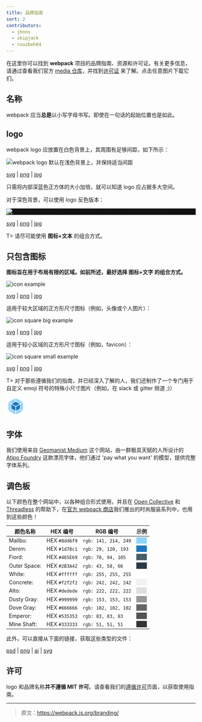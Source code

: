 ```yaml
---
title: 品牌指南
sort: 2
contributors:
  - jhnns
  - skipjack
  - rouzbeh84
---
```


在这里你可以找到 **webpack** 项目的品牌指南、资源和许可证。有关更多信息，请通过查看我们官方 [media 仓库](https://github.com/webpack/media)，并找到[许可证](https://github.com/webpack/media/blob/master/LICENSE) 来了解。点击任意图片下载它们。


## 名称

webpack 应当**总是**以小写字母书写。即使在一句话的起始位置也是如此。


## logo

webpack logo 应放置在白色背景上，其周围有足够间距，如下所示：

<img src="https://raw.githubusercontent.com/webpack/media/master/logo/logo-on-white-bg.png" alt="webpack logo 默认在浅色背景上，并保持适当间距" />

[svg](https://github.com/webpack/media/blob/master/logo/logo-on-white-bg.svg) | [png](https://github.com/webpack/media/blob/master/logo/logo-on-white-bg.png) | [jpg](https://github.com/webpack/media/blob/master/logo/logo-on-white-bg.jpg)

只需将内部深蓝色正方体的大小加倍，就可以知道 logo 应占据多大空间。

对于深色背景，可以使用 logo 反色版本：

<div style="display: block; background: #111;">
  <img src="https://raw.githubusercontent.com/webpack/media/master/logo/logo-on-dark-bg.png" alt="webpack logo default with proper spacing on light background" />
</div>

[svg](https://github.com/webpack/media/blob/master/logo/logo-on-dark-bg.svg) | [png](https://github.com/webpack/media/blob/master/logo/logo-on-dark-bg.png) | [jpg](https://github.com/webpack/media/blob/master/logo/logo-on-dark-bg.jpg)

T> 请尽可能使用 **图标+文本** 的组合方式。


## 只包含图标

**图标旨在用于布局有限的区域。如前所述，最好选择 图标+文字 的组合方式。**

<img src="https://raw.githubusercontent.com/webpack/media/master/logo/icon.png" width="250" alt="icon example">

[svg](https://github.com/webpack/media/blob/master/logo/icon.svg) | [png](https://github.com/webpack/media/blob/master/logo/icon.png) | [jpg](https://github.com/webpack/media/blob/master/logo/icon.jpg)

适用于较大区域的正方形尺寸图标（例如，头像或个人图片）：

<img src="https://raw.githubusercontent.com/webpack/media/master/logo/icon-square-big.png" width="250" alt="icon square big example">

[svg](https://github.com/webpack/media/blob/master/logo/icon-square-big.svg) | [png](https://github.com/webpack/media/blob/master/logo/icon-square-big.png) | [jpg](https://github.com/webpack/media/blob/master/logo/icon-square-big.jpg)

适用于较小区域的正方形尺寸图标（例如，favicon）：

<img src="https://raw.githubusercontent.com/webpack/media/master/logo/icon-square-small.png" width="50" alt="icon square small example">

[svg](https://github.com/webpack/media/blob/master/logo/icon-square-small.svg) | [png](https://github.com/webpack/media/blob/master/logo/icon-square-small.png) | [jpg](https://github.com/webpack/media/blob/master/logo/icon-square-small.jpg)

T> 对于那些遵循我们的指南，并已经深入了解的人，我们还制作了一个专门用于自定义 emoji 符号的特殊小尺寸图片（例如，在 slack 或 gitter 频道 ;)）

<img src="/assets/icon-square-small-slack.png" width="50" alt="icon square small example">


## 字体

我们使用来自 [Geomanist Medium](http://atipofoundry.com/fonts/geomanist) 这个网站，由一群极具天赋的人所设计的 [Atipo Foundry](http://atipofoundry.com/) 这款漂亮字体，他们通过 'pay what you want' 的模型，提供完整字体系列。


## 调色板

以下颜色在整个网站中，以各种组合形式使用，并且在 [Open Collective](https://opencollective.com) 和 [Threadless](https://medium.com/u/840563ee2a56) 的帮助下，在[官方 webpack 商店](https://webpack.threadless.com/collections/the-final-release-collection/)我们推出的时尚服装系列中，也用到这些颜色！

| 颜色名称    | HEX 编号      | RGB 编号              | 示例
|---------------|---------------|-----------------------|-------------------------------
| Malibu:       | HEX `#8dd6f9` | `rgb: 141, 214, 249`  | <div style="background-color: #8dd6f9;">&nbsp;</div>
| Denim:        | HEX `#1d78c1` | `rgb: 29, 120, 193`   | <div style="background-color: #1d78c1;">&nbsp;</div>
| Fiord:        | HEX `#465E69` | `rgb: 70, 94, 105`    | <div style="background-color: #465E69;">&nbsp;</div>
| Outer Space:  | HEX `#2B3A42` | `rgb: 43, 58, 66`     | <div style="background-color: #2B3A42;">&nbsp;</div>
| White:        | HEX `#ffffff` | `rgb: 255, 255, 255`  | <div style="background-color: #ffffff;">&nbsp;</div>
| Concrete:     | HEX `#f2f2f2` | `rgb: 242, 242, 242`  | <div style="background-color: #f2f2f2;">&nbsp;</div>
| Alto:         | HEX `#dedede` | `rgb: 222, 222, 222`  | <div style="background-color: #dedede;">&nbsp;</div>
| Dusty Gray:   | HEX `#999999` | `rgb: 153, 153, 153`  | <div style="background-color: #999999;">&nbsp;</div>
| Dove Gray:    | HEX `#666666` | `rgb: 102, 102, 102`  | <div style="background-color: #666666;">&nbsp;</div>
| Emperor:      | HEX `#535353` | `rgb: 83, 83, 83`     | <div style="background-color: #535353;">&nbsp;</div>
| Mine Shaft:   | HEX `#333333` | `rgb: 51, 51, 51`     | <div style="background-color: #333333;">&nbsp;</div>

此外，可以直接从下面的链接，获取这些类型的文件：

[psd](https://raw.githubusercontent.com/webpack/media/master/design/webpack-palette.psd) | [png](https://raw.githubusercontent.com/webpack/media/master/design/webpack-palette.png)
 | [ai](https://raw.githubusercontent.com/webpack/media/master/design/webpack-palette.ai) | [svg](https://raw.githubusercontent.com/webpack/media/master/design/webpack-palette.svg)


## 许可

logo 和品牌名称**并不遵循 MIT 许可**。请查看我们的[遵循许可](https://github.com/webpack/media/blob/master/LICENSE)页面，以获取使用指南。

***

> 原文：https://webpack.js.org/branding/
